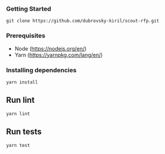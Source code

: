 ### Getting Started

```git clone https://github.com/dubrovsky-kiril/scout-rfp.git```

### Prerequisites

- Node (https://nodejs.org/en/)
- Yarn (https://yarnpkg.com/lang/en/)

### Installing dependencies

```
yarn install
```

## Run lint

```
yarn lint
```

## Run tests

```
yarn test
```
